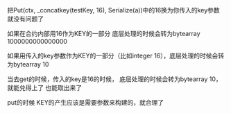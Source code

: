 把Put(ctx, _concatkey(testKey, 16), Serialize(a))中的16换为你传入的key参数 就没有问题了 

如果在合约内部用16作为KEY的一部分 底层处理的时候会转为bytearray 1000000000000000  

如果用传入的key参数作为KEY的一部分（比如integer 16），底层处理的时候会转为bytearray 10


当去get的时候，传入的key是16的时候， 底层处理的时候会转为bytearray 10，就能兑得上了 也能取出来了 

put的时候 KEY的产生应该是需要参数来构建的，就合理了